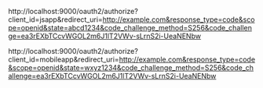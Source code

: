http://localhost:9000/oauth2/authorize?client_id=jsapp&redirect_uri=http://example.com&response_type=code&scope=openid&state=abcd1234&code_challenge_method=S256&code_challenge=ea3rEXbTCcvWGOL2m6J1lT2VWv-sLrnS2i-UeaNENbw

http://localhost:9000/oauth2/authorize?client_id=mobileapp&redirect_uri=http://example.com&response_type=code&scope=openid&state=wxyz1234&code_challenge_method=S256&code_challenge=ea3rEXbTCcvWGOL2m6J1lT2VWv-sLrnS2i-UeaNENbw
